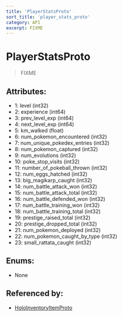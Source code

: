 ```yaml
---
title: 'PlayerStatsProto'
sort_title: 'player_stats_proto'
category: API
excerpt: FIXME
---
```


# PlayerStatsProto

> FIXME

## Attributes:

- 1: level (int32)
- 2: experience (int64)
- 3: prev_level_exp (int64)
- 4: next_level_exp (int64)
- 5: km_walked (float)
- 6: num_pokemon_encountered (int32)
- 7: num_unique_pokedex_entries (int32)
- 8: num_pokemon_captured (int32)
- 9: num_evolutions (int32)
- 10: poke_stop_visits (int32)
- 11: number_of_pokeball_thrown (int32)
- 12: num_eggs_hatched (int32)
- 13: big_magikarp_caught (int32)
- 14: num_battle_attack_won (int32)
- 15: num_battle_attack_total (int32)
- 16: num_battle_defended_won (int32)
- 17: num_battle_training_won (int32)
- 18: num_battle_training_total (int32)
- 19: prestige_raised_total (int32)
- 20: prestige_dropped_total (int32)
- 21: num_pokemon_deployed (int32)
- 22: num_pokemon_caught_by_type (int32) 
- 23: small_rattata_caught (int32)

## Enums:

- None

## Referenced by:

- [HoloInventoryItemProto](../HoloInventoryItemProto/)
